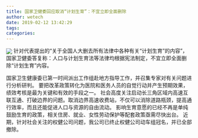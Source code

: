 ```yaml
---
title: 国家卫健委回应取消“计划生育”：不宜立即全面删除
author: wetech
date: 2019-02-12 13:42:29
tags: 
categories: 
---
```

 
<!-- more -->
<img align="center" border="0" src="https://imgcdn.yicai.com/uppics/images/2019/02/45eb32520336dd71e93f8b226675093c.jpg" />
针对代表提出的“关于全国人大删去所有法律中各种有关“计划生育”的内容”，国家卫健委答复称：人口与计划生育法等法律均根据宪法制定，不宜立即全面删除“计划生育”内容。
 
 
国家卫生健康委已第一时间派出工作组赴地方指导工作，并召集专家对有关问题进行分析研判。
要把改革政策转化为医院和医务人员的自觉行动并产生预期效果，绩效考核是最为关键和有效的手段之一。
社会高度关注启动长三角区域内高速互联互通、打破边界的问题。取消边界高速收费站，不仅可以消除道路瓶颈，提高通行效率，而且还能促进人口与资源的自由流动。
影响生育意愿的已经不再是单纯鼓励生育的政策，相关住房、就业、女性劳动保护等配套政策亟需尽快出台。
近期，针对社会关注的权健公司问题，我公司已终止权健公司动车组冠名，并已全部撤除。
